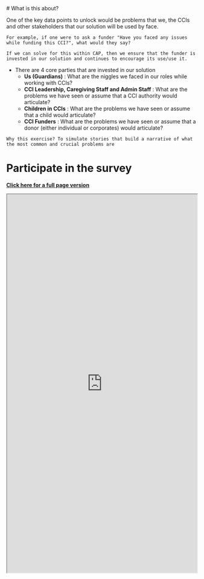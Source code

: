 
<head> <script async src="https://tally.so/widgets/embed.js"></script> </head>
# What is this about?

One of the key data points to unlock would be problems that we, the CCIs and other stakeholders that our solution will be used by face. 

```co
For example, if one were to ask a funder "Have you faced any issues while funding this CCI?", what would they say?

If we can solve for this within CAP, then we ensure that the funder is invested in our solution and continues to encourage its use/use it. 
```
- There are 4 core parties that are invested in our solution
	- **Us (Guardians)** : What are the niggles we faced in our roles while working with CCIs?
	- **CCI Leadership, Caregiving Staff and Admin Staff** : What are the problems we have seen or assume that a CCI authority would articulate?
	- **Children in CCIs** : What are the problems we have seen or assume that a child would articulate?
	- **CCI Funders** : What are the problems we have seen or assume that a donor (either individual or corporates) would articulate?

```co
Why this exercise? To simulate stories that build a narrative of what the most common and crucial problems are

```
# Participate in the survey
**[Click here for a full page version](https://tally.so/r/mYloBn)**

<iframe src="https://tally.so/embed/mYloBn?alignLeft=1&hideTitle=1&transparentBackground=1" width="100%" height="1000" frameborder="1" marginheight="0" marginwidth="0" title="What do you need help solving?"> </iframe>